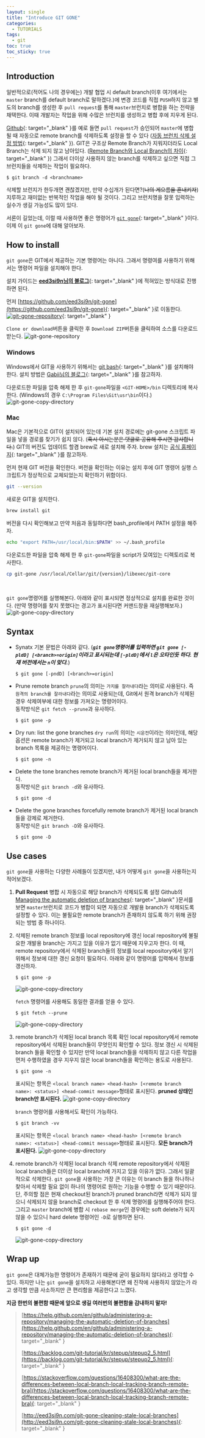 ```yaml
---
layout: single
title: "Introduce GIT GONE"
categories:
  - TUTORIALS
tags:
  - git
toc: true
toc_sticky: true
---
```


## Introduction

일반적으로(적어도 나의 경우에는) 개발 협업 시 default branch(이후 여기에서는 `master` branch를 default branch로 말하겠다.)에 변경 코드를 직접 `PUSH`하지 않고 별도의 branch를 생성한 후 `pull request`를 통해 `master`브런치로 병합을 하는 전략을 채택한다. 이때 개발자는 작업을 위해 수많은 브런치를 생성하고 병합 후에 지우게 된다.

[Github](https://github.com/){: target="\_blank" }를 예로 들면 `pull request`가 승인되어 `master`에 병합될 때 자동으로 remote branch를 삭제하도록 설정을 할 수 있다 ([자동 브런치 삭제 설정 방법](https://help.github.com/en/github/administering-a-repository/managing-the-automatic-deletion-of-branches){: target="\_blank" }). GIT은 구조상 Remote Branch가 지워지더라도 Local Branch는 삭제 되지 않고 남아있다. ([Remote Branch와 Local Branch의 차이](https://stackoverflow.com/questions/16408300/what-are-the-differences-between-local-branch-local-tracking-branch-remote-bra){: target="\_blank" }) 그래서 더이상 사용하지 않는 branch를 삭제하고 싶으면 직접 그 브런치들을 삭제하는 작업이 필요하다.

```
$ git branch -d <branchname>
```

삭제할 브런지가 한두개면 괜찮겠지만, 만약 수십개가 된다면?(~~나의 게으름을 혼내키자~~) 지루하고 재미없는 반복적인 작업을 해야 될 것이다. 그리고 브런치명을 잘못 입력하는 실수가 생길 가능성도 많이 있다.

서론이 길었는데, 이럴 때 사용하면 좋은 명령어가 [`git gone`](http://eed3si9n.com/git-gone-cleaning-stale-local-branches){: target="\_blank" }이다. 이제 이 `git gone`에 대해 알아보자.

## How to install

`git gone`은 GIT에서 제공하는 기본 명령어는 아니다. 그래서 명령여를 사용하기 위해서는 명령어 파일을 설치해야 한다.

설치 가이드는 [**eed3si9n님의 블로그**](http://eed3si9n.com/git-gone-cleaning-stale-local-branches){: target="\_blank" }에 적혀있는 방식대로 진행하면 된다.

먼저 [https://github.com/eed3si9n/git-gone](https://github.com/eed3si9n/git-gone){: target="\_blank" }로 이동한다.
[![git-gone-repository](/assets/images/posts/introduce-git-gone/git-gone-repository.png)](https://github.com/eed3si9n/git-gone){: target="\_blank" }

`Clone or download`버튼을 클릭한 후 `Download ZIP`버튼을 클릭하여 소스를 다운로드 받는다.
![git-gone-repository](/assets/images/posts/introduce-git-gone/git-gone-download.png)

### Windows

Windows에서 GIT을 사용하기 위해서는 [git bash](https://git-scm.com/){: target="\_blank" }를 설치해야 한다. 설치 방법은 [Gabii님의 블로그](https://gabii.tistory.com/entry/Git-Git-Bash-219-%EC%84%A4%EC%B9%98%ED%95%98%EA%B8%B0){: target="\_blank" }를 참고하자.

다운로드한 파일을 압축 해제 한 후 `git-gone`파일을 `<GIT-HOME>/bin` 디렉토리에 복사한다. (Windows의 경우 `C:\Program Files\Git\usr\bin`이다.)
![git-gone-copy-directory](/assets/images/posts/introduce-git-gone/git-gone-copy-directory.png)

### Mac

Mac은 기본적으로 GIT이 설치되어 있는데 기본 설치 경로에는 git-gone 스크립트 파일을 넣을 경로를 찾기가 쉽지 않다. (~~혹시 아시는분은 댓글로 공유해 주시면 감사합니다.~~) GIT의 버전도 업데이트 할겸 brew로 새로 설치해 주자. brew 설치는 [공식 홈페이지](https://brew.sh/index_ko){: target="\_blank" }를 참고하자.

먼저 현재 GIT 버전을 확인한다. 버전을 확인하는 이유는 설치 후에 GIT 명령어 실행 스크립트가 정상적으로 교체되었는지 확인하기 위함이다.

```bash
git --version
```

새로운 GIT을 설치한다.

```bash
brew install git
```

버전을 다시 확인해보고 만약 처음과 동일하다면 bash_profile에서 PATH 설정을 해주자.

```bash
echo "export PATH=/usr/local/bin:$PATH" >> ~/.bash_profile
```

다운로드한 파일을 압축 해제 한 후 `git-gone`파일을 script가 모여있는 디렉토리로 복사한다.

```bash
cp git-gone /usr/local/Cellar/git/{version}/libexec/git-core
```

<br/>

`git gone`명령어를 실행해본다. 아래와 같이 표시되면 정상적으로 설치를 완료한 것이다. (만약 명령어를 찾지 못했다는 경고가 표시된다면 커맨드창을 재실행해보자.)
![git-gone-copy-directory](/assets/images/posts/introduce-git-gone/git-gone-command-check.png)



## Syntax

- Synatx
  기본 문법은 아래와 같다. (**_`git gone`명령어를 입력하면 `git gone [-pldD] [<branch>=origin]`이라고 표시되는데 `[-pldD]`에서 `l`은 오타인듯 하다. 현재 버전에서는 `n`이 맞다._**)

  ```
  $ git gone [-pndD] [<branch>=origin]
  ```

- Prune remote branch
  `prune`의 의미는 `가지를 잘라내다`라는 의미로 사용된다. 즉 `원격의 branch를 잘라내다`라는 의미로 사용되는데, Git에서 원격 branch가 삭제된 경우 삭제여부에 대한 정보를 가져오는 명령어이다. <br/>
  동작방식은 `git fetch --prune`과 유사하다.

  ```
  $ git gone -p
  ```

- Dry run: list the gone branches
  `dry run`의 의미는 `시운전`이라는 의미인데, 해당 옵션은 remote branch가 제거되고 local branch가 제거되지 않고 남아 있는 branch 목록을 제공하는 명령어이다.

  ```
  $ git gone -n
  ```

- Delete the tone branches
  remote branch가 제거된 local branch들을 제거한다. <br/>
  동작방식은 `git branch -d`와 유사하다.

  ```
  $ git gone -d
  ```

- Delete the gone branches forcefully
  remote branch가 제거된 local branch들을 강제로 제거한다. <br/>
  동작방식은 `git branch -D`와 유사하다.

  ```
  $ git gone -D
  ```

## Use cases

`git gone`을 사용하는 다양한 사례들이 있겠지만, 내가 어떻게 `git gone`을 사용하는지 적어보겠다.

1. **Pull Request** 병합 시 자동으로 해당 branch가 삭제되도록 설정
   Github의 [Managing the automatic deletion of branches](https://help.github.com/en/github/administering-a-repository/managing-the-automatic-deletion-of-branches){: target="\_blank" }문서를 보면 `master`브런치로 코드가 병합이 되면 자동으로 개발용 branch가 삭제되도록 설정할 수 있다. 이는 불필요한 remote branch가 존재하지 않도록 하기 위해 권장되는 방법 중 하나이다.

2. 삭제된 remote branch 정보를 local repository에 갱신
   local repository에 불필요한 개발용 branch는 가지고 있을 이유가 없기 때문에 지우고자 한다. 이 때, remote repository에서 삭제된 branch들의 정보를 local repository에서 알기 위해서 정보에 대한 갱신 요청이 필요하다. 아래와 같이 명령어를 입력해서 정보를 갱신하자.

   ```
   $ git gone -p
   ```

   ![git-gone-copy-directory](/assets/images/posts/introduce-git-gone/git-gone-pruned-branches.png)

   `fetch` 명령어를 사용해도 동일한 결과를 얻을 수 있다.

   ```
   $ git fetch --prune
   ```

   ![git-gone-copy-directory](/assets/images/posts/introduce-git-gone/git-fetch-prune.png)

3. remote branch가 삭제된 local branch 목록 확인
   local repository에서 remote repository에서 삭제된 branch들이 무엇인지 확인할 수 있다. 정보 갱신 시 삭제된 branch 들을 확인할 수 있지만 만약 local branch들을 삭제하지 않고 다른 작업을 먼저 수행하였을 경우 지우지 않은 local branch들을 확인하는 용도로 사용된다.

   ```
   $ git gone -n
   ```

   표시되는 항목은 `<local branch name> <head-hash> [<remote branch name>: <status>] <head-commit message>`형태로 표시된다. **pruned 상태인 branch만 표시된다.**
   ![git-gone-copy-directory](/assets/images/posts/introduce-git-gone/git-gone-n.png)

   `branch` 명령어를 사용해서도 확인이 가능하다.

   ```
   $ git branch -vv
   ```

   표시되는 항목은 `<local branch name> <head-hash> [<remote branch name>: <status>] <head-commit message>`형태로 표시된다. **모든 branch가 표시된다.**
   ![git-gone-copy-directory](/assets/images/posts/introduce-git-gone/git-branch-vv.png)

4. remote branch가 삭제된 local branch 삭제
   remote repository에서 삭제된 local branch들은 더이상 local branch에 가지고 있을 이유가 없다. 그래서 일괄적으로 삭제한다. `git gone`을 사용하는 가장 큰 이유는 이 branch 들을 하나하나 찾아서 삭제할 필요 없이 하나의 명령어로 원하는 기능을 수행할 수 있기 때문이다.
   단, 주의할 점은 현재 checkout된 branch가 pruned branch라면 삭제가 되지 않으니 삭제되지 않을 branch로 checkout 한 후 삭제 명령어를 실행해주어야 한다. 그리고 `master` branch에 병합 시 `rebase merge`인 경우에는 soft delete가 되지 않을 수 있으니 hard delete 명령어인 `-D`로 실행하면 된다.

   ```
   $ git gone -d
   ```

   ![git-gone-copy-directory](/assets/images/posts/introduce-git-gone/git-gone-d.png)

## Wrap up

`git gone`은 대체가능한 명령어가 존재하기 때문에 굳이 필요하지 않다라고 생각할 수 있다. 하지만 나는 `git gone`을 설치하고 사용해본다면 왜 진작에 사용하지 않았는가 라고 생각할 만큼 사소하지만 큰 편리함을 제공한다고 느꼈다.

**지금 한번의 불편함 때문에 앞으로 생길 여러번의 불편함을 감내하지 말자!**

> [https://help.github.com/en/github/administering-a-repository/managing-the-automatic-deletion-of-branches](https://help.github.com/en/github/administering-a-repository/managing-the-automatic-deletion-of-branches){: target="\_blank" }
>
> [https://backlog.com/git-tutorial/kr/stepup/stepup2_5.html](https://backlog.com/git-tutorial/kr/stepup/stepup2_5.html){: target="\_blank" }
>
> [https://stackoverflow.com/questions/16408300/what-are-the-differences-between-local-branch-local-tracking-branch-remote-bra](https://stackoverflow.com/questions/16408300/what-are-the-differences-between-local-branch-local-tracking-branch-remote-bra){: target="\_blank" }
>
> [http://eed3si9n.com/git-gone-cleaning-stale-local-branches](http://eed3si9n.com/git-gone-cleaning-stale-local-branches){: target="\_blank" }
